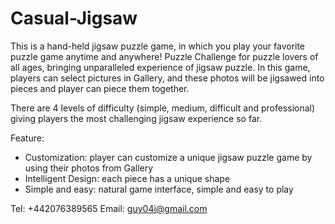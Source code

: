 # Casual-Jigsaw

This is a hand-held jigsaw puzzle game, in which you play your favorite puzzle game anytime and anywhere! Puzzle Challenge for puzzle lovers of all ages, bringing unparalleled experience of jigsaw puzzle. In this game, players can select pictures in Gallery, and these photos will be jigsawed into pieces and player can piece them together. 

There are 4 levels of difficulty (simple, medium, difficult and professional) giving players the most challenging jigsaw experience so far. 

Feature: 
- Customization: player can customize a unique jigsaw puzzle game by using their photos from Gallery 
- Intelligent Design: each piece has a unique shape 
- Simple and easy: natural game interface, simple and easy to play

Tel: +442076389565
Email: guy04i@gmail.com
